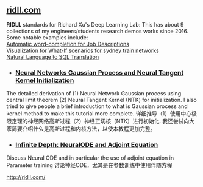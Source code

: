 ## [ridll.com](http://ridll.com) ##
**RIDLL** standards for Richard Xu's Deep Learning Lab: This has about 9 collections of my engineers/students research demos works since 2016. Some notable examples include:  
  [Automatic word-completion for Job Descriptions](http://ridll.com/jobgenerator/)  
  [Visualization for What-If scenarios for sydney train networks](http://ridll.com/foresight/)  
  [Natural Language to SQL Translation](http://ridll.com/nlp2sql/)  



* ### [Neural Networks Gaussian Process and Neural Tangent Kernel Initialization](https://github.com/roboticcam/machine-learning-notes/blob/master/files/ntk_init_nngp.pdf) ###

The detailed derivation of (1) Neural Network Gaussian process using central limit theorem (2) Neural Tangent Kernel (NTK) for initialization. I also tried to give people a brief introduction to what is Gaussian process and kernel method to make this tutorial more complete.
详细推导（1）使用中心极限定理的神经网络高斯过程（2）神经正切核（NTK）进行初始化. 我还尝试向大家简要介绍什么是高斯过程和内核方法，以使本教程更加完整。

* ### [Infinite Depth: NeuralODE and Adjoint Equation](https://github.com/roboticcam/machine-learning-notes/blob/master/files/neuralODE_Adjoint.pdf) ###

Discuss Neural ODE and in particular the use of adjoint equation in Parameter training
讨论神经ODE，尤其是在参数训练中使用伴随方程

http://ridll.com/
